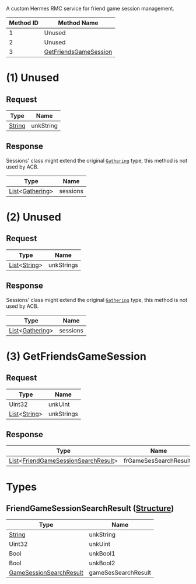 A custom Hermes RMC service for friend game session management.

| Method ID | Method Name |
|-----------|-------------|
| 1 | Unused |
| 2 | Unused |
| 3 | [GetFriendsGameSession](#3-getfriendsgamesession) |

# (1) Unused

## Request

| Type | Name |
|------|------|
| [String](https://github.com/kinnay/NintendoClients/wiki/NEX-Common-Types#string) | unkString |

## Response

Sessions' class might extend the original [`Gathering`](https://github.com/kinnay/NintendoClients/wiki/Match-Making-Types#gathering-structure) type, this method is not used by ACB.

| Type | Name |
|------|------|
| [List](https://github.com/kinnay/NintendoClients/wiki/NEX-Common-Types#list)<[Gathering](https://github.com/kinnay/NintendoClients/wiki/Match-Making-Types#gathering-structure)> | sessions |

# (2) Unused

## Request

| Type | Name |
|------|------|
| [List](https://github.com/kinnay/NintendoClients/wiki/NEX-Common-Types#list)<[String](https://github.com/kinnay/NintendoClients/wiki/NEX-Common-Types#string)> | unkStrings |

## Response

Sessions' class might extend the original [`Gathering`](https://github.com/kinnay/NintendoClients/wiki/Match-Making-Types#gathering-structure) type, this method is not used by ACB.

| Type | Name |
|------|------|
| [List](https://github.com/kinnay/NintendoClients/wiki/NEX-Common-Types#list)<[Gathering](https://github.com/kinnay/NintendoClients/wiki/Match-Making-Types#gathering-structure)> | sessions |

# (3) GetFriendsGameSession

## Request

| Type | Name |
|------|------|
| Uint32 | unkUint |
| [List](https://github.com/kinnay/NintendoClients/wiki/NEX-Common-Types#list)<[String](https://github.com/kinnay/NintendoClients/wiki/NEX-Common-Types#string)> | unkStrings |

## Response

| Type | Name |
|------|------|
| [List](https://github.com/kinnay/NintendoClients/wiki/NEX-Common-Types#list)<[FriendGameSessionSearchResult](#friendgamesessionsearchresult-structure)> | frGameSesSearchResults |

# Types

## FriendGameSessionSearchResult ([Structure](https://github.com/kinnay/NintendoClients/wiki/NEX-Common-Types#structure))

| Type | Name |
|------|------|
| [String](https://github.com/kinnay/NintendoClients/wiki/NEX-Common-Types#string) | unkString |
| Uint32 | unkUint |
| Bool | unkBool1 |
| Bool | unkBool2 |
| [GameSessionSearchResult](https://github.com/kinnay/NintendoClients/wiki/Game-Session-Protocol#gamesessionsearchresult-structure) | gameSesSearchResult |